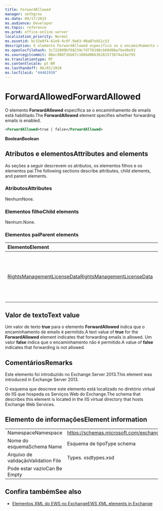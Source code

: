 ```yaml
---
title: ForwardAllowed
manager: sethgros
ms.date: 09/17/2015
ms.audience: Developer
ms.topic: reference
ms.prod: office-online-server
localization_priority: Normal
ms.assetid: bc32e0f4-61e9-4c9f-9a03-90a07eb51c53
description: O elemento ForwardAllowed especifica se o encaminhamento de emails está habilitado.
ms.openlocfilehash: 3c722809bf68239c7d776108cb60d98afbed6e93
ms.sourcegitcommit: 88ec988f2bb67c1866d06b361615f3674a24e795
ms.translationtype: MT
ms.contentlocale: pt-BR
ms.lasthandoff: 06/03/2020
ms.locfileid: "44461930"
---
```

# <a name="forwardallowed"></a><span data-ttu-id="5c066-103">ForwardAllowed</span><span class="sxs-lookup"><span data-stu-id="5c066-103">ForwardAllowed</span></span>

<span data-ttu-id="5c066-104">O elemento **ForwardAllowed** especifica se o encaminhamento de emails está habilitado.</span><span class="sxs-lookup"><span data-stu-id="5c066-104">The **ForwardAllowed** element specifies whether forwarding emails is enabled.</span></span> 
  
```XML
<ForwardAllowed>true | false</ForwardAllowed>
```

 <span data-ttu-id="5c066-105">**Boolean**</span><span class="sxs-lookup"><span data-stu-id="5c066-105">**Boolean**</span></span>
## <a name="attributes-and-elements"></a><span data-ttu-id="5c066-106">Atributos e elementos</span><span class="sxs-lookup"><span data-stu-id="5c066-106">Attributes and elements</span></span>

<span data-ttu-id="5c066-107">As seções a seguir descrevem os atributos, os elementos filhos e os elementos pai.</span><span class="sxs-lookup"><span data-stu-id="5c066-107">The following sections describe attributes, child elements, and parent elements.</span></span>
  
### <a name="attributes"></a><span data-ttu-id="5c066-108">Atributos</span><span class="sxs-lookup"><span data-stu-id="5c066-108">Attributes</span></span>

<span data-ttu-id="5c066-109">Nenhum</span><span class="sxs-lookup"><span data-stu-id="5c066-109">None.</span></span>
  
### <a name="child-elements"></a><span data-ttu-id="5c066-110">Elementos filho</span><span class="sxs-lookup"><span data-stu-id="5c066-110">Child elements</span></span>

<span data-ttu-id="5c066-111">Nenhum.</span><span class="sxs-lookup"><span data-stu-id="5c066-111">None.</span></span>
  
### <a name="parent-elements"></a><span data-ttu-id="5c066-112">Elementos pai</span><span class="sxs-lookup"><span data-stu-id="5c066-112">Parent elements</span></span>

|<span data-ttu-id="5c066-113">**Elemento**</span><span class="sxs-lookup"><span data-stu-id="5c066-113">**Element**</span></span>|<span data-ttu-id="5c066-114">**Descrição**</span><span class="sxs-lookup"><span data-stu-id="5c066-114">**Description**</span></span>|
|:-----|:-----|
|[<span data-ttu-id="5c066-115">RightsManagementLicenseData</span><span class="sxs-lookup"><span data-stu-id="5c066-115">RightsManagementLicenseData</span></span>](rightsmanagementlicensedata.md) <br/> |<span data-ttu-id="5c066-116">Especifica informações sobre a licença de gerenciamento de direitos.</span><span class="sxs-lookup"><span data-stu-id="5c066-116">Specifies information about the rights management license.</span></span>  <br/> |
   
## <a name="text-value"></a><span data-ttu-id="5c066-117">Valor de texto</span><span class="sxs-lookup"><span data-stu-id="5c066-117">Text value</span></span>

<span data-ttu-id="5c066-118">Um valor de texto **true** para o elemento **ForwardAllowed** indica que o encaminhamento de emails é permitido.</span><span class="sxs-lookup"><span data-stu-id="5c066-118">A text value of **true** for the **ForwardAllowed** element indicates that forwarding emails is allowed.</span></span> <span data-ttu-id="5c066-119">Um valor **false** indica que o encaminhamento não é permitido.</span><span class="sxs-lookup"><span data-stu-id="5c066-119">A value of **false** indicates that forwarding is not allowed.</span></span> 
  
## <a name="remarks"></a><span data-ttu-id="5c066-120">Comentários</span><span class="sxs-lookup"><span data-stu-id="5c066-120">Remarks</span></span>

<span data-ttu-id="5c066-121">Este elemento foi introduzido no Exchange Server 2013.</span><span class="sxs-lookup"><span data-stu-id="5c066-121">This element was introduced in Exchange Server 2013.</span></span>
  
<span data-ttu-id="5c066-122">O esquema que descreve este elemento está localizado no diretório virtual do IIS que hospeda os Serviços Web do Exchange.</span><span class="sxs-lookup"><span data-stu-id="5c066-122">The schema that describes this element is located in the IIS virtual directory that hosts Exchange Web Services.</span></span>
  
## <a name="element-information"></a><span data-ttu-id="5c066-123">Elemento de informações</span><span class="sxs-lookup"><span data-stu-id="5c066-123">Element information</span></span>

|||
|:-----|:-----|
|<span data-ttu-id="5c066-124">Namespace</span><span class="sxs-lookup"><span data-stu-id="5c066-124">Namespace</span></span>  <br/> |https://schemas.microsoft.com/exchange/services/2006/types  <br/> |
|<span data-ttu-id="5c066-125">Nome do esquema</span><span class="sxs-lookup"><span data-stu-id="5c066-125">Schema Name</span></span>  <br/> |<span data-ttu-id="5c066-126">Esquema de tipo</span><span class="sxs-lookup"><span data-stu-id="5c066-126">Type schema</span></span>  <br/> |
|<span data-ttu-id="5c066-127">Arquivo de validação</span><span class="sxs-lookup"><span data-stu-id="5c066-127">Validation File</span></span>  <br/> |<span data-ttu-id="5c066-128">Types. xsd</span><span class="sxs-lookup"><span data-stu-id="5c066-128">types.xsd</span></span>  <br/> |
|<span data-ttu-id="5c066-129">Pode estar vazio</span><span class="sxs-lookup"><span data-stu-id="5c066-129">Can Be Empty</span></span>  <br/> ||
   
## <a name="see-also"></a><span data-ttu-id="5c066-130">Confira também</span><span class="sxs-lookup"><span data-stu-id="5c066-130">See also</span></span>



- [<span data-ttu-id="5c066-131">Elementos XML do EWS no Exchange</span><span class="sxs-lookup"><span data-stu-id="5c066-131">EWS XML elements in Exchange</span></span>](ews-xml-elements-in-exchange.md)

